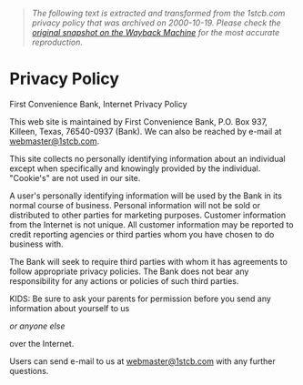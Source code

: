 > *The following text is extracted and transformed from the 1stcb.com privacy policy that was archived on 2000-10-19. Please check the [original snapshot on the Wayback Machine](https://web.archive.org/web/20001019111014id_/http%3A//www.1stcb.com/privacy.htm) for the most accurate reproduction.*

# Privacy Policy

First Convenience Bank, Internet Privacy Policy

This web site is maintained by First Convenience Bank, P.O. Box 937, Killeen, Texas, 76540-0937 (Bank). We can also be reached by e-mail at [webmaster@1stcb.com](mailto:webmaster@1stcb.com).

This site collects no personally identifying information about an individual except when specifically and knowingly provided by the individual. "Cookie's" are not used in our site.

A user's personally identifying information will be used by the Bank in its normal course of business. Personal information will not be sold or distributed to other parties for marketing purposes. Customer information from the Internet is not unique. All customer information may be reported to credit reporting agencies or third parties whom you have chosen to do business with.

The Bank will seek to require third parties with whom it has agreements to follow appropriate privacy policies. The Bank does not bear any responsibility for any actions or policies of such third parties.

KIDS: Be sure to ask your parents for permission before you send any information about yourself to us 

_or anyone else_

over the Internet. 

Users can send e-mail to us at [webmaster@1stcb.com](mailto:webmaster@1stcb.com) with any further questions. 
